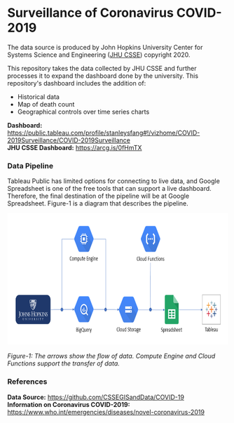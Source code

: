 # Surveillance of Coronavirus COVID-2019
The data source is produced by John Hopkins University Center for Systems Science and Engineering ([JHU CSSE](https://github.com/CSSEGISandData/COVID-19)) copyright 2020.

This repository takes the data collected by JHU CSSE and further processes it to expand the dashboard done by the university. This repository's dashboard includes the addition of:
- Historical data
- Map of death count
- Geographical controls over time series charts

**Dashboard:** https://public.tableau.com/profile/stanleysfang#!/vizhome/COVID-2019Surveillance/COVID-2019Surveillance  
**JHU CSSE Dashboard:** https://arcg.is/0fHmTX

### Data Pipeline
Tableau Public has limited options for connecting to live data, and Google Spreadsheet is one of the free tools that can support a live dashboard. Therefore, the final destination of the pipeline will be at Google Spreadsheet. Figure-1 is a diagram that describes the pipeline.

<img src="https://github.com/stanleysfang/surveillance_2019_ncov/raw/master/image/pipeline_diagram.png" alt="pipeline_diagram" width="730" height="300">

*Figure-1: The arrows show the flow of data. Compute Engine and Cloud Functions support the transfer of data.*

### References
**Data Source:** https://github.com/CSSEGISandData/COVID-19  
**Information on Coronavirus COVID-2019:** https://www.who.int/emergencies/diseases/novel-coronavirus-2019
